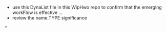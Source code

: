 * use this DynaList file in this WipHwo repo to confirm that the emerging workFlow is effective
...
* review the name.TYPE significance

^
